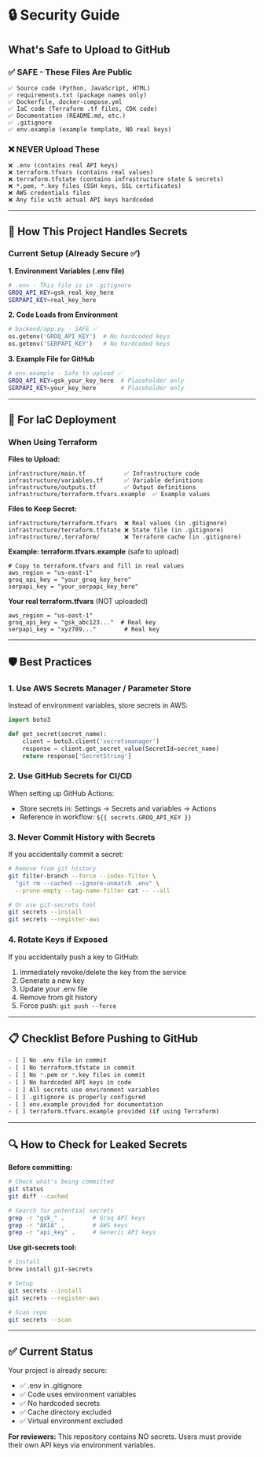 # 🔒 Security Guide

## What's Safe to Upload to GitHub

### ✅ SAFE - These Files Are Public
```
✅ Source code (Python, JavaScript, HTML)
✅ requirements.txt (package names only)
✅ Dockerfile, docker-compose.yml
✅ IaC code (Terraform .tf files, CDK code)
✅ Documentation (README.md, etc.)
✅ .gitignore
✅ env.example (example template, NO real keys)
```

### ❌ NEVER Upload These
```
❌ .env (contains real API keys)
❌ terraform.tfvars (contains real values)
❌ terraform.tfstate (contains infrastructure state & secrets)
❌ *.pem, *.key files (SSH keys, SSL certificates)
❌ AWS credentials files
❌ Any file with actual API keys hardcoded
```

---

## 🔑 How This Project Handles Secrets

### Current Setup (Already Secure ✅)

**1. Environment Variables (.env file)**
```bash
# .env - This file is in .gitignore
GROQ_API_KEY=gsk_real_key_here
SERPAPI_KEY=real_key_here
```

**2. Code Loads from Environment**
```python
# backend/app.py - SAFE ✅
os.getenv('GROQ_API_KEY')  # No hardcoded keys
os.getenv('SERPAPI_KEY')   # No hardcoded keys
```

**3. Example File for GitHub**
```bash
# env.example - Safe to upload ✅
GROQ_API_KEY=gsk_your_key_here  # Placeholder only
SERPAPI_KEY=your_key_here       # Placeholder only
```

---

## 🚀 For IaC Deployment

### When Using Terraform

**Files to Upload:**
```
infrastructure/main.tf           ✅ Infrastructure code
infrastructure/variables.tf      ✅ Variable definitions
infrastructure/outputs.tf        ✅ Output definitions
infrastructure/terraform.tfvars.example  ✅ Example values
```

**Files to Keep Secret:**
```
infrastructure/terraform.tfvars  ❌ Real values (in .gitignore)
infrastructure/terraform.tfstate ❌ State file (in .gitignore)
infrastructure/.terraform/       ❌ Terraform cache (in .gitignore)
```

**Example: terraform.tfvars.example** (safe to upload)
```hcl
# Copy to terraform.tfvars and fill in real values
aws_region = "us-east-1"
groq_api_key = "your_groq_key_here"
serpapi_key = "your_serpapi_key_here"
```

**Your real terraform.tfvars** (NOT uploaded)
```hcl
aws_region = "us-east-1"
groq_api_key = "gsk_abc123..."  # Real key
serpapi_key = "xyz789..."        # Real key
```

---

## 🛡️ Best Practices

### 1. **Use AWS Secrets Manager / Parameter Store**
Instead of environment variables, store secrets in AWS:
```python
import boto3

def get_secret(secret_name):
    client = boto3.client('secretsmanager')
    response = client.get_secret_value(SecretId=secret_name)
    return response['SecretString']
```

### 2. **Use GitHub Secrets for CI/CD**
When setting up GitHub Actions:
- Store secrets in: Settings → Secrets and variables → Actions
- Reference in workflow: `${{ secrets.GROQ_API_KEY }}`

### 3. **Never Commit History with Secrets**
If you accidentally commit a secret:
```bash
# Remove from git history
git filter-branch --force --index-filter \
  "git rm --cached --ignore-unmatch .env" \
  --prune-empty --tag-name-filter cat -- --all

# Or use git-secrets tool
git secrets --install
git secrets --register-aws
```

### 4. **Rotate Keys if Exposed**
If you accidentally push a key to GitHub:
1. Immediately revoke/delete the key from the service
2. Generate a new key
3. Update your .env file
4. Remove from git history
5. Force push: `git push --force`

---

## 📋 Checklist Before Pushing to GitHub

```bash
- [ ] No .env file in commit
- [ ] No terraform.tfstate in commit  
- [ ] No *.pem or *.key files in commit
- [ ] No hardcoded API keys in code
- [ ] All secrets use environment variables
- [ ] .gitignore is properly configured
- [ ] env.example provided for documentation
- [ ] terraform.tfvars.example provided (if using Terraform)
```

---

## 🔍 How to Check for Leaked Secrets

**Before committing:**
```bash
# Check what's being committed
git status
git diff --cached

# Search for potential secrets
grep -r "gsk_" .        # Groq API keys
grep -r "AKIA" .        # AWS keys
grep -r "api_key" .     # Generic API keys
```

**Use git-secrets tool:**
```bash
# Install
brew install git-secrets

# Setup
git secrets --install
git secrets --register-aws

# Scan repo
git secrets --scan
```

---

## ✅ Current Status

Your project is already secure:
- ✅ .env in .gitignore
- ✅ Code uses environment variables
- ✅ No hardcoded secrets
- ✅ Cache directory excluded
- ✅ Virtual environment excluded

**For reviewers:** This repository contains NO secrets. Users must provide their own API keys via environment variables.


